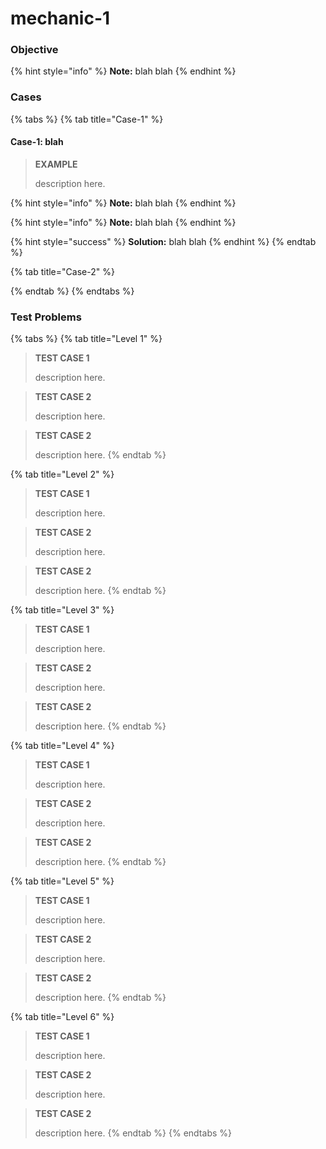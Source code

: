 # mechanic-1

### Objective

{% hint style="info" %}
**Note:** blah blah
{% endhint %}



### Cases

{% tabs %}
{% tab title="Case-1" %}
#### Case-1: blah

> **EXAMPLE**
>
> description here.



{% hint style="info" %}
**Note:** blah blah
{% endhint %}



{% hint style="info" %}
**Note:** blah blah
{% endhint %}



{% hint style="success" %}
**Solution:** blah blah
{% endhint %}
{% endtab %}

{% tab title="Case-2" %}

{% endtab %}
{% endtabs %}



### Test Problems

{% tabs %}
{% tab title="Level 1" %}
> **TEST CASE 1**
>
> description here.



> **TEST CASE 2**
>
> description here.



> **TEST CASE 2**
>
> description here.
{% endtab %}

{% tab title="Level 2" %}
> **TEST CASE 1**
>
> description here.



> **TEST CASE 2**
>
> description here.



> **TEST CASE 2**
>
> description here.
{% endtab %}

{% tab title="Level 3" %}
> **TEST CASE 1**
>
> description here.



> **TEST CASE 2**
>
> description here.



> **TEST CASE 2**
>
> description here.
{% endtab %}

{% tab title="Level 4" %}
> **TEST CASE 1**
>
> description here.



> **TEST CASE 2**
>
> description here.



> **TEST CASE 2**
>
> description here.
{% endtab %}

{% tab title="Level 5" %}
> **TEST CASE 1**
>
> description here.



> **TEST CASE 2**
>
> description here.



> **TEST CASE 2**
>
> description here.
{% endtab %}

{% tab title="Level 6" %}
> **TEST CASE 1**
>
> description here.



> **TEST CASE 2**
>
> description here.



> **TEST CASE 2**
>
> description here.
{% endtab %}
{% endtabs %}

